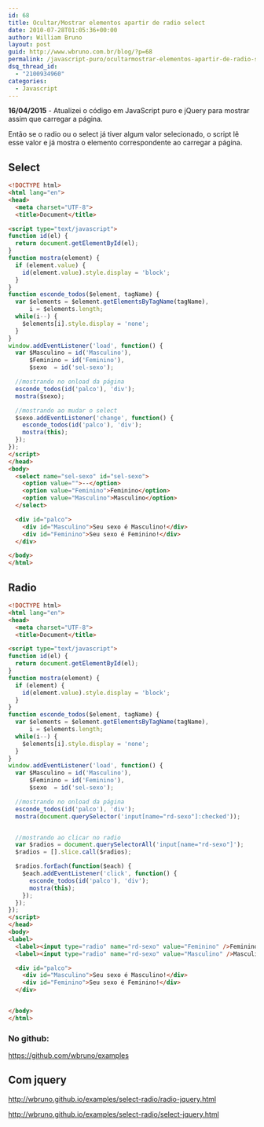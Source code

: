 ```yaml
---
id: 68
title: Ocultar/Mostrar elementos apartir de radio select
date: 2010-07-28T01:05:36+00:00
author: William Bruno
layout: post
guid: http://www.wbruno.com.br/blog/?p=68
permalink: /javascript-puro/ocultarmostrar-elementos-apartir-de-radio-select/
dsq_thread_id:
  - "2100934960"
categories:
  - Javascript
---
```

**16/04/2015** - Atualizei o código em JavaScript puro e jQuery para mostrar assim que carregar a página.

Então se o radio ou o select já tiver algum valor selecionado, o script lê esse valor e já mostra o elemento correspondente ao carregar a página.

## Select

``` html
<!DOCTYPE html>
<html lang="en">
<head>
  <meta charset="UTF-8">
  <title>Document</title>

<script type="text/javascript">
function id(el) {
  return document.getElementById(el);
}
function mostra(element) {
  if (element.value) {
    id(element.value).style.display = 'block';
  }
}
function esconde_todos($element, tagName) {
  var $elements = $element.getElementsByTagName(tagName),
      i = $elements.length;
  while(i--) {
    $elements[i].style.display = 'none';
  }
}
window.addEventListener('load', function() {
  var $Masculino = id('Masculino'),
      $Feminino = id('Feminino'),
      $sexo  = id('sel-sexo');

  //mostrando no onload da página
  esconde_todos(id('palco'), 'div');
  mostra($sexo);

  //mostrando ao mudar o select
  $sexo.addEventListener('change', function() {
    esconde_todos(id('palco'), 'div');
    mostra(this);
  });
});
</script>
</head>
<body>
  <select name="sel-sexo" id="sel-sexo">
    <option value="">--</option>
    <option value="Feminino">Feminino</option>
    <option value="Masculino">Masculino</option>
  </select>

  <div id="palco">
    <div id="Masculino">Seu sexo é Masculino!</div>
    <div id="Feminino">Seu sexo é Feminino!</div>
  </div>

</body>
</html>
```

## Radio

``` html
<!DOCTYPE html>
<html lang="en">
<head>
  <meta charset="UTF-8">
  <title>Document</title>

<script type="text/javascript">
function id(el) {
  return document.getElementById(el);
}
function mostra(element) {
  if (element) {
    id(element.value).style.display = 'block';
  }
}
function esconde_todos($element, tagName) {
  var $elements = $element.getElementsByTagName(tagName),
      i = $elements.length;
  while(i--) {
    $elements[i].style.display = 'none';
  }
}
window.addEventListener('load', function() {
  var $Masculino = id('Masculino'),
      $Feminino = id('Feminino'),
      $sexo  = id('sel-sexo');

  //mostrando no onload da página
  esconde_todos(id('palco'), 'div');
  mostra(document.querySelector('input[name="rd-sexo"]:checked'));


  //mostrando ao clicar no radio
  var $radios = document.querySelectorAll('input[name="rd-sexo"]');
  $radios = [].slice.call($radios);

  $radios.forEach(function($each) {
    $each.addEventListener('click', function() {
      esconde_todos(id('palco'), 'div');
      mostra(this);
    });
  });
});
</script>
</head>
<body>
<label>
  <label><input type="radio" name="rd-sexo" value="Feminino" />Feminino</label>
  <label><input type="radio" name="rd-sexo" value="Masculino" />Masculino</label>

  <div id="palco">
    <div id="Masculino">Seu sexo é Masculino!</div>
    <div id="Feminino">Seu sexo é Feminino!</div>
  </div>


</body>
</html>
```

### No github:

<https://github.com/wbruno/examples>

## Com jquery

<http://wbruno.github.io/examples/select-radio/radio-jquery.html>

<http://wbruno.github.io/examples/select-radio/select-jquery.html>
